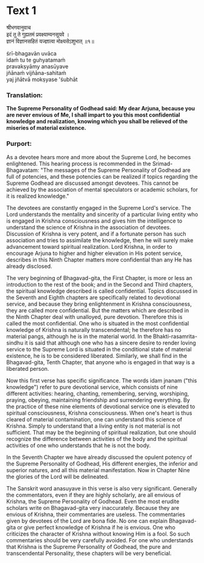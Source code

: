 # Text 1

श्रीभगवानुवाच  
इदं तु ते गुह्यतमं प्रवक्ष्याम्यनसूयवे ।  
ज्ञानं विज्ञानसहितं यज्ज्ञात्वा मोक्ष्यसेऽशुभात् ॥१॥

śrī-bhagavān uvāca  
idaḿ tu te guhyatamaḿ  
pravakṣyāmy anasūyave  
jñānaḿ vijñāna-sahitaḿ  
yaj jñātvā mokṣyase 'śubhāt



### Translation:

**The Supreme Personality of Godhead said: My dear Arjuna, because you are never envious of Me, I shall impart to you this most confidential knowledge and realization, knowing which you shall be relieved of the miseries of material existence.**

### Purport:

As a devotee hears more and more about the Supreme Lord, he becomes enlightened. This hearing process is recommended in the Srimad-Bhagavatam: "The messages of the Supreme Personality of Godhead are full of potencies, and these potencies can be realized if topics regarding the Supreme Godhead are discussed amongst devotees. This cannot be achieved by the association of mental speculators or academic scholars, for it is realized knowledge."

The devotees are constantly engaged in the Supreme Lord's service. The Lord understands the mentality and sincerity of a particular living entity who is engaged in Krishna consciousness and gives him the intelligence to understand the science of Krishna in the association of devotees. Discussion of Krishna is very potent, and if a fortunate person has such association and tries to assimilate the knowledge, then he will surely make advancement toward spiritual realization. Lord Krishna, in order to encourage Arjuna to higher and higher elevation in His potent service, describes in this Ninth Chapter matters more confidential than any He has already disclosed.

The very beginning of Bhagavad-gita, the First Chapter, is more or less an introduction to the rest of the book; and in the Second and Third chapters, the spiritual knowledge described is called confidential. Topics discussed in the Seventh and Eighth chapters are specifically related to devotional service, and because they bring enlightenment in Krishna consciousness, they are called more confidential. But the matters which are described in the Ninth Chapter deal with unalloyed, pure devotion. Therefore this is called the most confidential. One who is situated in the most confidential knowledge of Krishna is naturally transcendental; he therefore has no material pangs, although he is in the material world. In the Bhakti-rasamrita-sindhu it is said that although one who has a sincere desire to render loving service to the Supreme Lord is situated in the conditional state of material existence, he is to be considered liberated. Similarly, we shall find in the Bhagavad-gita, Tenth Chapter, that anyone who is engaged in that way is a liberated person.

Now this first verse has specific significance. The words idam jnanam ("this knowledge") refer to pure devotional service, which consists of nine different activities: hearing, chanting, remembering, serving, worshiping, praying, obeying, maintaining friendship and surrendering everything. By the practice of these nine elements of devotional service one is elevated to spiritual consciousness, Krishna consciousness. When one's heart is thus cleared of material contamination, one can understand this science of Krishna. Simply to understand that a living entity is not material is not sufficient. That may be the beginning of spiritual realization, but one should recognize the difference between activities of the body and the spiritual activities of one who understands that he is not the body.

In the Seventh Chapter we have already discussed the opulent potency of the Supreme Personality of Godhead, His different energies, the inferior and superior natures, and all this material manifestation. Now in Chapter Nine the glories of the Lord will be delineated.

The Sanskrit word anasuyave in this verse is also very significant. Generally the commentators, even if they are highly scholarly, are all envious of Krishna, the Supreme Personality of Godhead. Even the most erudite scholars write on Bhagavad-gita very inaccurately. Because they are envious of Krishna, their commentaries are useless. The commentaries given by devotees of the Lord are bona fide. No one can explain Bhagavad-gita or give perfect knowledge of Krishna if he is envious. One who criticizes the character of Krishna without knowing Him is a fool. So such commentaries should be very carefully avoided. For one who understands that Krishna is the Supreme Personality of Godhead, the pure and transcendental Personality, these chapters will be very beneficial.